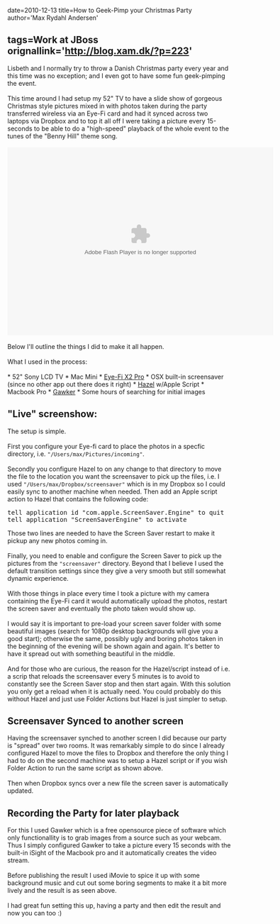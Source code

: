 date=2010-12-13
title=How to Geek-Pimp your Christmas Party
author='Max Rydahl Andersen'

tags=Work at JBoss 
orignallink='http://blog.xam.dk/?p=223'
---
<div>
<p>Lisbeth and I normally try to throw a Danish Christmas party every
year and this time was no exception; and I even got to have some fun
geek-pimping the event.
<br><br>
This time around I had setup my 52" TV to have a slide show of gorgeous
Christmas style pictures mixed in with photos taken during the party
transferred wireless via an Eye-Fi card and had it synced across two
laptops via Dropbox and to top it all off I were taking a picture
every 15-seconds to be able to do a "high-speed" playback of the whole
event to the tunes of the "Benny Hill" theme song.
<br><br><object classid="clsid:d27cdb6e-ae6d-11cf-96b8-444553540000" width="600" height="424" codebase="http://download.macromedia.com/pub/shockwave/cabs/flash/swflash.cab#version=6,0,40,0"><param name="allowfullscreen" value="true">
<param name="allowscriptaccess" value="always">
<param name="src" value="http://www.facebook.com/v/486158736464">
<embed type="application/x-shockwave-flash" width="600" height="424" src="http://www.facebook.com/v/486158736464" allowscriptaccess="always" allowfullscreen="true"></object>
<br><br>
Below I'll outline the things I did to make it all happen.
<br><br>
What I used in the process:
<br><br>
* 52" Sony LCD TV
* Mac Mini
* <a href="http://www.eye.fi/products/prox2">Eye-Fi X2 Pro</a>
* OSX built-in screensaver (since no other app out there does it right)
* <a href="http://www.noodlesoft.com/hazel.php">Hazel</a> w/Apple Script
* Macbook Pro
* <a href="http://gawker.sourceforge.net/">Gawker</a>
* Some hours of searching for initial images
</p>
<h2>"Live" screenshow:</h2>
The setup is simple.
<br><br>
First you configure your Eye-fi card to place the photos in a specfic directory, i.e. <code>"/Users/max/Pictures/incoming"</code>.
<br><br>
Secondly you configure Hazel to on any change to that directory to move the file to the location you want the screensaver to pick up the files, i.e. I used <code>"/Users/max/Dropbox/screensaver"</code> which is in my Dropbox so I could easily sync to another machine when needed. Then add an Apple script action to Hazel that contains the following code:
<pre lang="applescript" escaped="true">tell application id "com.apple.ScreenSaver.Engine" to quit
tell application "ScreenSaverEngine" to activate</pre>
Those two lines are needed to have the Screen Saver restart to make it pickup any new photos coming in.
<br><br>
Finally, you need to enable and configure the Screen Saver to pick up the pictures from the <code>"screensaver"</code> directory. Beyond that I believe I used the default transition settings since they give a very smooth but still somewhat dynamic experience.
<br><br>
With those things in place every time I took a picture with my camera containing the Eye-Fi card it would automatically upload the photos, restart the screen saver and eventually the photo taken would show up.
<br><br>
I would say it is important to pre-load your screen saver folder with some beautiful images (search for 1080p desktop backgrounds will give you a good start); otherwise the same, possibly ugly and boring photos taken in the beginning of the evening will be shown again and again. It's better to have it spread out with something beautiful in the middle.
<br><br>
And for those who are curious, the reason for the Hazel/script instead of i.e. a scrip that reloads the screensaver every 5 minutes is to avoid to constantly see the Screen Saver stop and then start again. With this solution you only get a reload when it is actually need. You could probably do this without Hazel and just use Folder Actions but Hazel is just simpler to setup.
<h2>Screensaver Synced to another screen</h2>
Having the screensaver synched to another screen I did because our party is "spread" over two rooms. It was remarkably simple to do since I already configured Hazel to move the files to Dropbox and therefore the only thing I had to do on the second machine was to setup a Hazel script or if you wish Folder Action to run the same script as shown above.
<br><br>
Then when Dropbox syncs over a new file the screen saver is automatically updated.
<h2>Recording the Party for later playback</h2>
For this I used Gawker which is a free opensource piece of software which only functionallity is to grab images from a source such as your webcam.
Thus I simply configured Gawker to take a picture every 15 seconds with the built-in iSight of the Macbook pro and it automatically creates the video stream.
<br><br>
Before publishing the result I used iMovie to spice it up with some background music and cut out some boring segments to make it a bit more lively and the result is as seen above.
<br><br>
I had great fun setting this up, having a party and then edit the result and now you can too :)</div>
